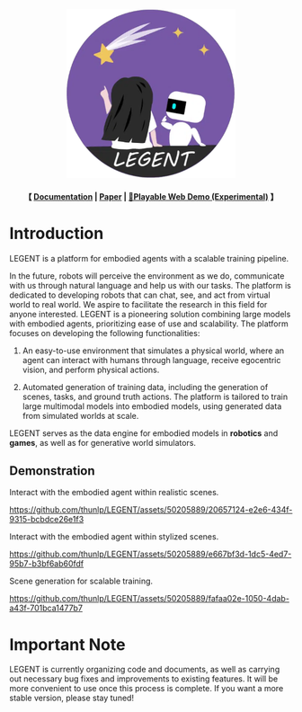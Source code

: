 <div align="center"><img src="misc/LEGENT-logo.webp" alt="LEGENT" width="300" height="300"/></div>
    
<h4 align="center">
    <p>
    【
        <!-- <a href="https://github.com/thunlp/LEGENT/blob/main/docs/README.md">Documentation</a> | -->
        <a href="https://docs.legent.ai/">Documentation</a> |
        <a href="https://arxiv.org/pdf/2404.18243">Paper</a> |
        <a href="https://huggingface.co/spaces/LEGENT/LEGENT-basic-demo-Alpha">🤗Playable Web Demo (Experimental)</a>
    】
    </p>
</h4>

# Introduction

LEGENT is a platform for embodied agents with a scalable training pipeline.

In the future, robots will perceive the environment as we do, communicate with us through natural language and help us with our tasks. The platform is dedicated to developing robots that can chat, see, and act from virtual world to real world.
We aspire to facilitate the research in this field for anyone interested. LEGENT is a pioneering solution combining large models with embodied agents, prioritizing ease of use and scalability. The platform focuses on developing the following functionalities:

1. An easy-to-use environment that simulates a physical world, where an agent can interact with humans through language, receive egocentric vision, and perform physical actions.

2. Automated generation of training data, including the generation of scenes, tasks, and ground truth actions. The platform is tailored to train large multimodal models into embodied models, using generated data from simulated worlds at scale.

LEGENT serves as the data engine for embodied models in **robotics** and **games**, as well as for generative world simulators.

## Demonstration

Interact with the embodied agent within realistic scenes.


<https://github.com/thunlp/LEGENT/assets/50205889/20657124-e2e6-434f-9315-bcbdce26e1f3>


Interact with the embodied agent within stylized scenes.


<https://github.com/thunlp/LEGENT/assets/50205889/e667bf3d-1dc5-4ed7-95b7-b3bf6ab60fdf>


Scene generation for scalable training.

<https://github.com/thunlp/LEGENT/assets/50205889/fafaa02e-1050-4dab-a43f-701bca1477b7>


# Important Note

LEGENT is currently organizing code and documents, as well as carrying out necessary bug fixes and improvements to existing features. It will be more convenient to use once this process is complete. If you want a more stable version, please stay tuned!

